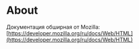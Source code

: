 # About

Документация обширная от Mozilla: [https://developer.mozilla.org/ru/docs/Web/HTML](https://developer.mozilla.org/ru/docs/Web/HTML)

